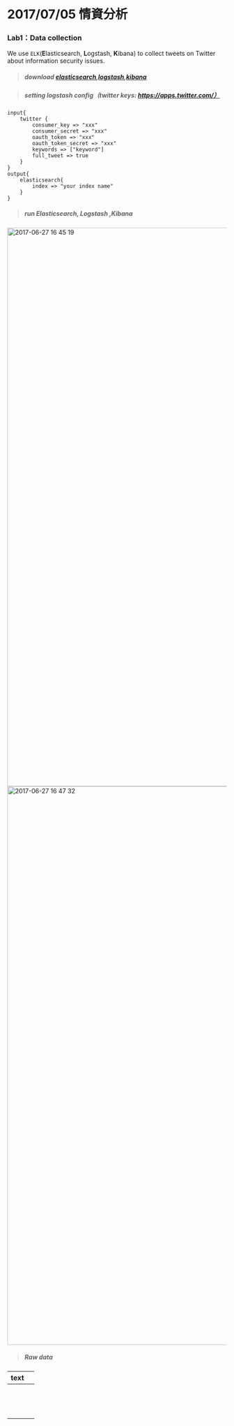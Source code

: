 # 2017/07/05 情資分析

### Lab1：Data collection

We use `ELK`(**E**lasticsearch, **L**ogstash, **K**ibana) to collect tweets on Twitter about information security issues.



> ##### download  [elasticsearch](https://www.elastic.co/downloads/elasticsearch),[logstash](https://www.elastic.co/downloads/logstash),[kibana](https://www.elastic.co/downloads/kibana)



> ##### setting logstash config（twitter keys: https://apps.twitter.com/）

    input{
    	twitter {
    		consumer_key => "xxx"
    		consumer_secret => "xxx"
    		oauth_token => "xxx"
    		oauth_token_secret => "xxx"
    		keywords => ["keyword"]
    		full_tweet => true
    	}
    }
    output{
    	elasticsearch{
    		index => "your index name"
    	}
    }


> ##### run Elasticsearch, Logstash ,Kibana

<img width="1280" alt="2017-06-27 16 45 19" src="https://user-images.githubusercontent.com/19222283/27580426-1a1f9dc8-5b5d-11e7-8926-01abbe2139a1.png">

<img width="1280" alt="2017-06-27 16 47 32" src="https://user-images.githubusercontent.com/19222283/27580428-1e1de790-5b5d-11e7-9df3-bd7d8cc49bf6.png">



> ##### Raw data

| text |      |
| :--- | :--- |
|      |      |
|      |      |
|      |      |
|      |      |
|      |      |
|      |      |
|      |      |
|      |      |
|      |      |
|      |      |
|      |      |
|      |      |
|      |      |


